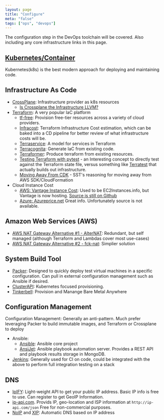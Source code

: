 ```yaml
---
layout: page
title: "Configure"
meta: "false"
tags: ["ops", "devops"]
---
```


The configuration step in the DevOps toolchain will be covered.  Also including any core infrastructure links in this page.


## [Kubernetes/Container](/info/k8s)

Kubernetes(k8s) is the best modern approach for deploying and maintaining code.


## Infrastructure As Code

- [CrossPlane](https://crossplane.io/): Infrastructure provider as k8s resources
  - [Is Crossplane the Infrastructure LLVM?](https://danielmangum.com/posts/crossplane-infrastructure-llvm/)
- [Terraform](https://github.com/hashicorp/terraform): A very popular IaC platform
  - [tf-free](https://github.com/gruberdev/tf-free): Provision free-tier resources across a variety of cloud providers.
  - [Infracost](https://www.infracost.io/): Terraform Infrastructure Cost estimation, which can be baked into a CD pipeline for better review of what infrastructure costs will be.
  - [Terraservice](https://www.contino.io/insights/a-model-for-scaling-terraform-workflows-in-a-large-complex-organization): A model for services in Terraform
  - [Terracognita](https://github.com/cycloidio/terracognita): Generate IaC from existing code.
  - [Terraformer](https://github.com/GoogleCloudPlatform/terraformer): Produce terraform from existing resources.
  - [Testing Terraform with pytest](https://betterprogramming.pub/terraform-resource-testing-101-c9da424faaf3) - an Interesting concept to directly test against the Terraform state file, versus something like [Terratest](https://terratest.gruntwork.io/) that actually builds out infrastructure.
  - [Moving Away From CDK](https://sst.dev/blog/moving-away-from-cdk) - SST's reasoning for moving away from AWS SDK/CloudFormation
- Cloud Instance Cost 
  - [AWS: Vantage Instance Cost](https://instances.vantage.sh/): Used to be EC2Instances.info, but Vantage is now hosting. [Source is still on Github](https://github.com/vantage-sh/ec2instances.info)
  - [Azure: Azureprice.net](https://azureprice.net/)
  Great info.  Unfortunately source is not available.

## Amazon Web Services (AWS)

- [AWS NAT Gateway Alternative #1 - AlterNAT](https://github.com/1debit/alternat): Redundant, but self managed (although Terraform and Lambdas cover most use-cases)
- [AWS NAT Gateway Alternative #2 - fck-nat](https://github.com/AndrewGuenther/fck-nat): Simplier solution

## System Build Tool


- [Packer](https://www.packer.io/): Designed to quickly deploy test virtual machines in a specific configuration.  Can pull in external configuration management such as Ansible if desired.
- [ClusterAPI](https://cluster-api.sigs.k8s.io/): Kubernetes focused provisioning.
- [Tinkerbell](https://tinkerbell.org/): Provision and Manange Bare Metal Anywhere


## Configuration Management

Configuration Management: Generally an anti-pattern.  Much prefer leveraging Packer to build immutable images, and Terraform or Crossplane to deploy

- Ansible:
  - [Ansible](https://github.com/ansible/ansible): Ansible core project
  - [AnsiJet](https://github.com/hiddentao/ansijet): Ansible playbook automation server.  Provides a REST API and playbook results storage in MongoDB.
- [Jenkins](https://jenkins-ci.org/): Generally used for CI on code, could be integrated with the above to perform
full integration testing on a stack

## DNS

- [IpIFY](https://www.ipify.org/): Light-weight API to get your public IP address.  Basic IP info is free to use.  Can register to get GeoIP Information.
- [ip-api.com](https://ip-api.com/).  Provids IP, geo-location and ISP information at `http://ip-api.com/json`  Free for non-commercial purposes.
- [NoIP](https://nip.io/) and [XIP](http://xip.io/): Automatic DNS based on IP address

